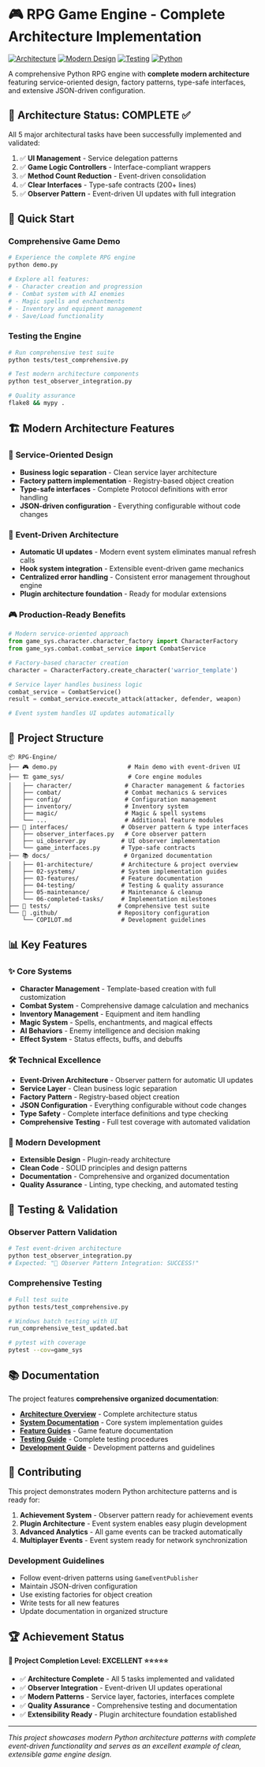 # 🎮 RPG Game Engine - Complete Architecture Implementation

[![Architecture](https://img.shields.io/badge/Architecture-Complete-brightgreen)](docs/01-architecture/ARCHITECTURE_COMPLETE_FINAL.md)
[![Modern Design](https://img.shields.io/badge/Design%20Patterns-Implemented-blue)](docs/06-completed-tasks/)
[![Testing](https://img.shields.io/badge/Tests-Passing-success)](docs/04-testing/COMPREHENSIVE_TESTING_GUIDE.md)
[![Python](https://img.shields.io/badge/Python-3.11+-blue)](requirements.txt)

A comprehensive Python RPG engine with **complete modern architecture** featuring service-oriented design, factory patterns, type-safe interfaces, and extensive JSON-driven configuration.

## 🎯 **Architecture Status: COMPLETE ✅**

All 5 major architectural tasks have been successfully implemented and validated:

1. ✅ **UI Management** - Service delegation patterns
2. ✅ **Game Logic Controllers** - Interface-compliant wrappers  
3. ✅ **Method Count Reduction** - Event-driven consolidation
4. ✅ **Clear Interfaces** - Type-safe contracts (200+ lines)
5. ✅ **Observer Pattern** - Event-driven UI updates with full integration

## 🚀 **Quick Start**

### Comprehensive Game Demo
```bash
# Experience the complete RPG engine
python demo.py

# Explore all features:
# - Character creation and progression
# - Combat system with AI enemies  
# - Magic spells and enchantments
# - Inventory and equipment management
# - Save/Load functionality
```

### Testing the Engine
```bash
# Run comprehensive test suite
python tests/test_comprehensive.py

# Test modern architecture components
python test_observer_integration.py

# Quality assurance
flake8 && mypy .
```

## 🏗️ **Modern Architecture Features**

### 🎯 **Service-Oriented Design**
- **Business logic separation** - Clean service layer architecture
- **Factory pattern implementation** - Registry-based object creation
- **Type-safe interfaces** - Complete Protocol definitions with error handling
- **JSON-driven configuration** - Everything configurable without code changes

### 🔄 **Event-Driven Architecture**
- **Automatic UI updates** - Modern event system eliminates manual refresh calls
- **Hook system integration** - Extensible event-driven game mechanics
- **Centralized error handling** - Consistent error management throughout engine
- **Plugin architecture foundation** - Ready for modular extensions

### 🎮 **Production-Ready Benefits**
```python
# Modern service-oriented approach
from game_sys.character.character_factory import CharacterFactory
from game_sys.combat.combat_service import CombatService

# Factory-based character creation
character = CharacterFactory.create_character('warrior_template')

# Service layer handles business logic
combat_service = CombatService()  
result = combat_service.execute_attack(attacker, defender, weapon)

# Event system handles UI updates automatically
```

## 📁 **Project Structure**

```
📦 RPG-Engine/
├── 🎮 demo.py                    # Main demo with event-driven UI
├── 🏗️ game_sys/                  # Core engine modules
│   ├── character/               # Character management & factories
│   ├── combat/                  # Combat mechanics & services
│   ├── config/                  # Configuration management
│   ├── inventory/               # Inventory system
│   ├── magic/                   # Magic & spell systems
│   └── ...                      # Additional feature modules
├── 🔗 interfaces/               # Observer pattern & type interfaces
│   ├── observer_interfaces.py   # Core observer pattern
│   ├── ui_observer.py          # UI observer implementation
│   └── game_interfaces.py      # Type-safe contracts
├── 📚 docs/                     # Organized documentation
│   ├── 01-architecture/        # Architecture & project overview
│   ├── 02-systems/             # System implementation guides
│   ├── 03-features/            # Feature documentation
│   ├── 04-testing/             # Testing & quality assurance
│   ├── 05-maintenance/         # Maintenance & cleanup
│   └── 06-completed-tasks/     # Implementation milestones
├── 🧪 tests/                   # Comprehensive test suite
└── 🔧 .github/                 # Repository configuration
    └── COPILOT.md              # Development guidelines
```

## 📊 **Key Features**

### ✨ **Core Systems**
- **Character Management** - Template-based creation with full customization
- **Combat System** - Comprehensive damage calculation and mechanics
- **Inventory Management** - Equipment and item handling
- **Magic System** - Spells, enchantments, and magical effects
- **AI Behaviors** - Enemy intelligence and decision making
- **Effect System** - Status effects, buffs, and debuffs

### 🛠️ **Technical Excellence**
- **Event-Driven Architecture** - Observer pattern for automatic UI updates
- **Service Layer** - Clean business logic separation
- **Factory Pattern** - Registry-based object creation
- **JSON Configuration** - Everything configurable without code changes
- **Type Safety** - Complete interface definitions and type checking
- **Comprehensive Testing** - Full test coverage with automated validation

### 🎯 **Modern Development**
- **Extensible Design** - Plugin-ready architecture
- **Clean Code** - SOLID principles and design patterns
- **Documentation** - Comprehensive and organized documentation
- **Quality Assurance** - Linting, type checking, and automated testing

## 🧪 **Testing & Validation**

### Observer Pattern Validation
```bash
# Test event-driven architecture
python test_observer_integration.py
# Expected: "🎉 Observer Pattern Integration: SUCCESS!"
```

### Comprehensive Testing
```bash
# Full test suite
python tests/test_comprehensive.py

# Windows batch testing with UI
run_comprehensive_test_updated.bat

# pytest with coverage
pytest --cov=game_sys
```

## 📚 **Documentation**

The project features **comprehensive organized documentation**:

- **[Architecture Overview](docs/01-architecture/ARCHITECTURE_COMPLETE_FINAL.md)** - Complete architecture status
- **[System Documentation](docs/02-systems/)** - Core system implementation guides
- **[Feature Guides](docs/03-features/)** - Game feature documentation
- **[Testing Guide](docs/04-testing/COMPREHENSIVE_TESTING_GUIDE.md)** - Complete testing procedures
- **[Development Guide](.github/COPILOT.md)** - Development patterns and guidelines

## 🤝 **Contributing**

This project demonstrates modern Python architecture patterns and is ready for:

1. **Achievement System** - Observer pattern ready for achievement events
2. **Plugin Architecture** - Event system enables easy plugin development
3. **Advanced Analytics** - All game events can be tracked automatically
4. **Multiplayer Events** - Event system ready for network synchronization

### Development Guidelines
- Follow event-driven patterns using `GameEventPublisher`
- Maintain JSON-driven configuration
- Use existing factories for object creation
- Write tests for all new features
- Update documentation in organized structure

## 🏆 **Achievement Status**

**🎯 Project Completion Level: EXCELLENT ⭐⭐⭐⭐⭐**

- ✅ **Architecture Complete** - All 5 tasks implemented and validated
- ✅ **Observer Integration** - Event-driven UI updates operational
- ✅ **Modern Patterns** - Service layer, factories, interfaces complete
- ✅ **Quality Assurance** - Comprehensive testing and documentation
- ✅ **Extensibility Ready** - Plugin architecture foundation established

---

*This project showcases modern Python architecture patterns with complete event-driven functionality and serves as an excellent example of clean, extensible game engine design.*
